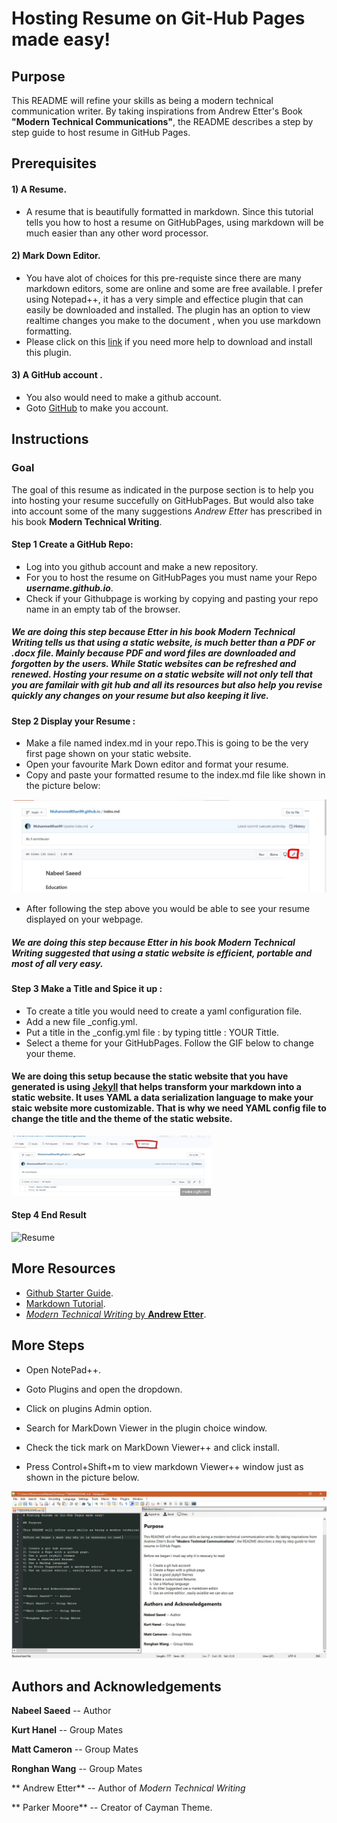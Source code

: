 # Hosting Resume on Git-Hub Pages made easy!

## Purpose

This README will refine your skills as being a modern technical communication writer. By taking inspirations from Andrew Etter's Book **"Modern Technical Communications"**, the README describes a step by step guide to host resume in GitHub Pages.

## Prerequisites

#### 1) A Resume.
- A resume that is beautifully formatted in markdown. Since this tutorial tells you how to host a resume on GitHubPages, using markdown will be much easier than any other word processor.

#### 2) Mark Down Editor.
- You have alot of choices for this pre-requiste since there are many markdown editors, some are online and some are free available. I prefer using Notepad++, it has a very simple and effectice plugin that can easily be downloaded and installed. The plugin has an option to view realtime changes you make to the document , when you use markdown formatting.
- Please click on this [link](#more-steps) if you need more help to download and install this plugin.

#### 3) A GitHub account .
- You also would need to make a github account. 
- Goto [GitHub](www.github.com) to make you account.


## Instructions

### Goal

The goal of this resume as indicated in the purpose section is to help you into hosting your resume succefully on GitHubPages. But would also take into account some of the many suggestions _Andrew Etter_ has prescribed in his book **Modern Technical Writing**.

#### Step 1 Create a GitHub Repo:
- Log into you github account and make a new repository.
- For you to host the resume on GitHubPages you must name your Repo _**username.github.io**_.
- Check if your Githubpage is working by copying and pasting your repo name in an empty tab of the browser.

##### We are doing this step because Etter in his book _Modern Technical Writing_ tells us that using a static website, is much better than a PDF or .docx file. Mainly because PDF and word files are downloaded and forgotten by the users. While Static websites can be refreshed and renewed. Hosting your resume on a static website will not only tell that you are familair with git hub and all its resources but also help you revise quickly any changes on your resume but also keeping it live.

#### Step 2 Display your Resume :
- Make a file named index.md in your repo.This is going to be the very first page shown on your static website.
- Open your favourite Mark Down editor and format your resume.
- Copy and paste your formatted resume to the index.md file like shown in the picture below:

![Index.md](Index.JPG)


- After following  the step above you would be able to see your resume displayed on your webpage.

##### We are doing this step because Etter in his book _Modern Technical Writing_ suggested that using a static website is efficient, portable and most of all very easy.  

#### Step 3 Make a Title and Spice it up :

- To create a title you would need to create a yaml configuration file.
- Add a new file _config.yml.
- Put a title in the _config.yml file : by typing tittle : YOUR Tittle.
- Select a theme for your GitHubPages. Follow the GIF below to change your theme.

#### We are doing this setup because the static website that you have generated is using [Jekyll](https://jekyllrb.com/) that helps transform your markdown into a static website. It uses YAML a data serialization language to make your staic website more customizable. That is why we need YAML config file to change the title and the theme of the static website.

![Change Theme](c.gif)


#### Step 4 End Result
![Resume](resume.gif)


## More Resources

- [Github Starter Guide](https://guides.github.com/activities/hello-world/).
- [Markdown Tutorial](https://www.markdowntutorial.com/).
- [_Modern Technical Writing_ by **Andrew Etter**](https://www.amazon.ca/Modern-Technical-Writing-Introduction-Documentation-ebook/dp/B01A2QL9SS).


## More Steps

- Open NotePad++.

- Goto Plugins and open the dropdown.

- Click on plugins Admin option.

- Search for MarkDown Viewer in the plugin choice window.

- Check the tick mark on MarkDown Viewer++ and click install.

- Press Control+Shift+m to view markdown Viewer++ window just as shown in the picture below.

![Mark Down Editor](plus.JPG)




## Authors and Acknowledgements

**Nabeel Saeed** -- Author

**Kurt Hanel** -- Group Mates

**Matt Cameron** -- Group Mates

**Ronghan Wang** -- Group Mates

** Andrew Etter** -- Author of *Modern Technical Writing*

** Parker Moore** -- Creator of Cayman Theme.
